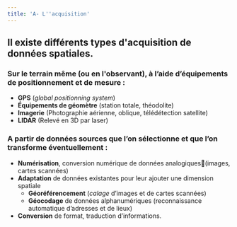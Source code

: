 ```yaml
---
title: 'A- L''acquisition'
---
```


## Il existe différents types d'acquisition de données spatiales.

### Sur le terrain même (ou en l'observant), à l’aide d’équipements de positionnement et de mesure :

* **GPS** (*global positionning system*)
* **Équipements de géomètre** (station totale, théodolite)
* **Imagerie** (Photographie aérienne, oblique, télédétection satellite)
* **LIDAR** (Relevé en 3D par laser)

### A partir de données sources que l’on sélectionne et que l’on transforme éventuellement :

* **Numérisation**, conversion numérique de données analogiques(images, cartes scannées)
* **Adaptation** de données existantes pour leur ajouter une dimension spatiale
	* **Géoréférencement** (*calage* d’images et de cartes scannées)
	* **Géocodage** de données alphanumériques (reconnaissance automatique d’adresses et de lieux)
* **Conversion** de format, traduction d’informations.
